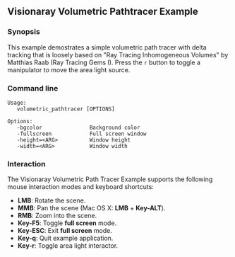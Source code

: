 Visionaray Volumetric Pathtracer Example
----------------------------------------

### Synopsis

This example demostrates a simple volumetric path tracer with delta tracking that is
loosely based on "Ray Tracing Inhomogeneous Volumes" by Matthias Raab (Ray Tracing Gems I).
Press the `r` button to toggle a manipulator to move the area light source.

### Command line

```
Usage:
   volumetric_pathtracer [OPTIONS]

Options:
   -bgcolor               Background color
   -fullscreen            Full screen window
   -height=<ARG>          Window height
   -width=<ARG>           Window width
```

### Interaction

The Visionaray Volumetric Path Tracer Example supports the following mouse interaction modes and keyboard shortcuts:

* **LMB**: Rotate the scene.
* **MMB**: Pan the scene (Mac OS X: **LMB** + **Key-ALT**).
* **RMB**: Zoom into the scene.
* **Key-F5**: Toggle **full screen** mode.
* **Key-ESC**: Exit **full screen** mode.
* **Key-q**: Quit example application.
* **Key-r**: Toggle area light interactor.
